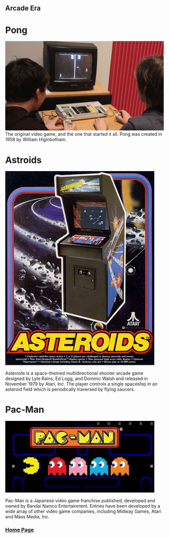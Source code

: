 ## Arcade Era

# Pong
![Pong Image](/gettyimages-108341019.jpg)
The original video game, and the one that started it all.
Pong was created in 1958 by  William Higinbotham.

# Astroids
![Asteroids Image](/download.jfif)

Asteroids is a space-themed multidirectional shooter arcade game designed by Lyle Rains, Ed Logg, and Dominic Walsh and released in November 1979 by Atari, Inc. The player controls a single spaceship in an asteroid field which is periodically traversed by flying saucers.

# Pac-Man
![Pac-Man Image](/pacmanimg1.jfif)

Pac-Man is a Japanese video game franchise published, developed and owned by Bandai Namco Entertainment. Entries have been developed by a wide array of other video game companies, including Midway Games, Atari and Mass Media, Inc.

### [Home Page](/index.md) 


